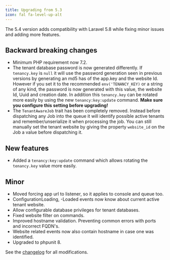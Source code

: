 ```yaml
---
title: Upgrading from 5.3
icon: fal fa-level-up-alt
---
```

The 5.4 version adds compatibility with Laravel 5.8 while fixing minor issues and adding
more features.

## Backward breaking changes

- Minimum PHP requirement now 7.2.
- The tenant database password is now generated differently. If `tenancy.key` is `null` it will use
the password generation seen in previous versions by generating an md5 has of the app.key and the website Id.
However if you set it to the recommended `env('TENANCY_KEY)` or a string of any kind, the password is now generated
with this value, the website Id, Uuid and creation date. In addition this `tenancy.key` can be rotated more easily
by using the new `tenancy:key:update` command. **Make sure you configure this setting before upgrading!**
- The `TenantAwareJob` trait has been completely removed. Instead before dispatching any Job into the queue it will identify
possible active tenants and remember/unserialize it when processing the job. You can still manually set the tenant website
by giving the property `website_id` on the Job a value before dispatching it.


## New features

- Added a `tenancy:key:update` command which allows rotating the `tenancy.key` value more easily.

## Minor

- Moved forcing app url to listener, so it applies to console and queue too.
- ConfigurationLoading, -Loaded events now know about current active tenant website.
- Allow configurable database privileges for tenant databases.
- Fixed website filter on commands.
- Improved hostname validation. Preventing common errors with ports and incorrect FQDN's.
- Website related events now also contain hostname in case one was identified.
- Upgraded to phpunit 8.

See the [changelog](https://github.com/hyn/multi-tenant/blob/5.x/changelog.md) for
all modifications.
